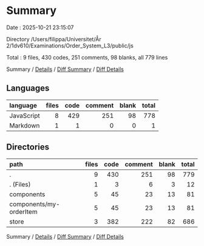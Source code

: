 # Summary

Date : 2025-10-21 23:15:07

Directory /Users/filippa/Universitet/År 2/1dv610/Examinations/Order_System_L3/public/js

Total : 9 files,  430 codes, 251 comments, 98 blanks, all 779 lines

Summary / [Details](details.md) / [Diff Summary](diff.md) / [Diff Details](diff-details.md)

## Languages
| language | files | code | comment | blank | total |
| :--- | ---: | ---: | ---: | ---: | ---: |
| JavaScript | 8 | 429 | 251 | 98 | 778 |
| Markdown | 1 | 1 | 0 | 0 | 1 |

## Directories
| path | files | code | comment | blank | total |
| :--- | ---: | ---: | ---: | ---: | ---: |
| . | 9 | 430 | 251 | 98 | 779 |
| . (Files) | 1 | 3 | 6 | 3 | 12 |
| components | 5 | 45 | 23 | 13 | 81 |
| components/my-orderItem | 5 | 45 | 23 | 13 | 81 |
| store | 3 | 382 | 222 | 82 | 686 |

Summary / [Details](details.md) / [Diff Summary](diff.md) / [Diff Details](diff-details.md)